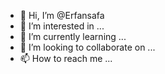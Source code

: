 - 👋 Hi, I’m @Erfansafa
- 👀 I’m interested in ...
- 🌱 I’m currently learning ...
- 💞️ I’m looking to collaborate on ...
- 📫 How to reach me ...

<!---
Erfansafa/Erfansafa is a ✨ special ✨ repository because its `README.md` (this file) appears on your GitHub profile.
You can click the Preview link to take a look at your changes.
--->

